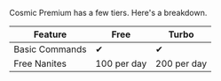 Cosmic Premium has a few tiers.
Here's a breakdown.

| Feature        | Free        | Turbo       |
| -------------- | ----------- | ----------- |
| Basic Commands | ✔           | ✔           |
| Free Nanites   | 100 per day | 200 per day |
